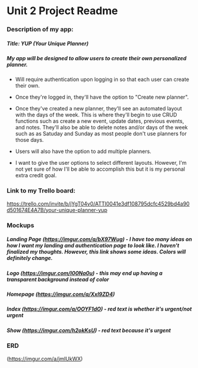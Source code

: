 # Unit 2 Project Readme

### Description of my app:

##### Title: YUP (Your Unique Planner)

##### My app will be designed to allow users to create their own personalized planner. 

* Will require authentication upon logging in so that each user can create their own.
* Once they're logged in, they'll have the option to "Create new planner".
* Once they've created a new planner, they'll see an automated layout with the days of the week. This is where they'll begin to use CRUD functions such as create a new event, update dates, previous events, and notes. They'll also be able to delete notes and/or days of the week such as as Satuday and Sunday as most people don't use planners for those days.

* Users will also have the option to add multiple planners.

* I want to give the user options to select different layouts. However, I'm not yet sure of how I'll be able to accomplish this but it is my personal extra credit goal.

### Link to my Trello board:
https://trello.com/invite/b/jYgT04v0/ATTI0041e3df108795dcfc4529bd4a90d501674E4A7B/your-unique-planner-yup

### Mockups

##### Landing Page (https://imgur.com/a/bX97Wug) - I have too many ideas on how I want my landing and authentication page to look like. I haven't finalized my thoughts. However, this link shows some ideas. Colors will definitely change. 

##### Logo (https://imgur.com/I00Na0u) - this may end up having a transparent background instead of color
##### Homepage (https://imgur.com/a/Xxl9ZD4)
##### Index (https://imgur.com/a/OOYF1dO) - red text is whether it's urgent/not urgent
##### Show (https://imgur.com/h2okKsU) - red text because it's urgent

### ERD 
(https://imgur.com/a/jmIUkWX)



